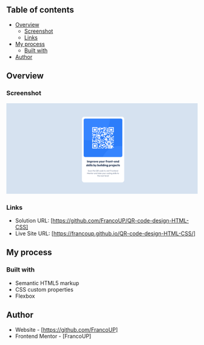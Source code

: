 ## Table of contents

- [Overview](#overview)
  - [Screenshot](#screenshot)
  - [Links](#links)
- [My process](#my-process)
  - [Built with](#built-with)
- [Author](#author)

## Overview

### Screenshot

![](./images/Screenshot%202023-06-22%20at%2021-18-09%20Frontend%20Mentor%20QR%20code%20component.png)

### Links

- Solution URL: [https://github.com/FrancoUP/QR-code-design-HTML-CSS]
- Live Site URL: [https://francoup.github.io/QR-code-design-HTML-CSS/]

## My process

### Built with

- Semantic HTML5 markup
- CSS custom properties
- Flexbox

## Author

- Website - [https://github.com/FrancoUP]
- Frontend Mentor - [FrancoUP]
